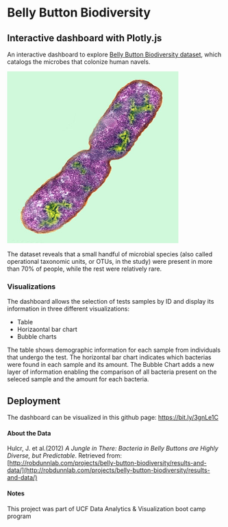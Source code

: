# Belly Button Biodiversity
## Interactive dashboard with Plotly.js

An interactive dashboard to explore [Belly Button Biodiversity dataset](http://robdunnlab.com/projects/belly-button-biodiversity/), which catalogs the microbes that colonize human navels.

![Bacteria by filterforge.com](Images/bacteria.jpg)

The dataset reveals that a small handful of microbial species (also called operational taxonomic units, or OTUs, in the study) were present in more than 70% of people, while the rest were relatively rare.

### Visualizations

The dashboard allows the selection of tests samples by ID and display its information in three different visualizations:

* Table
* Horizaontal bar chart
* Bubble charts

The table shows demographic information for each sample from individuals that undergo the test. The horizontal bar chart indicates which bacterias were found in each sample and its amount. The Bubble Chart adds a new layer of information enabling the comparison of all bacteria present on the seleced sample and the amount for each bacteria.


## Deployment

The dashboard can be visualized in this github page: https://bit.ly/3gnLe1C 


#### About the Data

Hulcr, J. et al.(2012) _A Jungle in There: Bacteria in Belly Buttons are Highly Diverse, but Predictable_. Retrieved from: [http://robdunnlab.com/projects/belly-button-biodiversity/results-and-data/](http://robdunnlab.com/projects/belly-button-biodiversity/results-and-data/)

#### Notes
This project was part of UCF Data Analytics & Visualization boot camp program